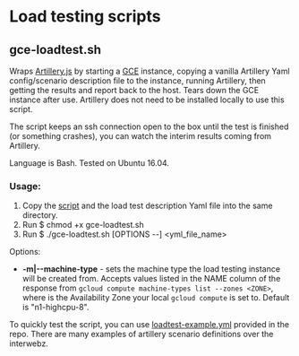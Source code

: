 # Load testing scripts

## gce-loadtest.sh
Wraps [Artillery.js](https://artillery.io/) by starting a [GCE](https://cloud.google.com/compute/ "Google Compute Engine") instance, copying a vanilla Artillery Yaml config/scenario description file to the instance, running Artillery, then getting the results and report back to the host. Tears down the GCE instance after use. Artillery does not need to be installed locally to use this script.

The script keeps an ssh connection open to the box until the test is finished (or something crashes), you can watch the interim results coming from Artillery.

Language is Bash. Tested on Ubuntu 16.04.

### Usage:
1. Copy the [script](./gce-loadtest.sh) and the load test description Yaml file into the same directory.
2. Run $ chmod +x gce-loadtest.sh
3. Run $ ./gce-loadtest.sh [OPTIONS --] <yml_file_name>

Options:
- **-m|--machine-type** - sets the machine type the load testing instance will be created from. Accepts values listed in the NAME column of the response from `gcloud compute machine-types list --zones <ZONE>`, where <ZONE> is the Availability Zone your local `gcloud compute` is set to. Default is "n1-highcpu-8".

To quickly test the script, you can use [loadtest-example.yml](./loadtest-example.yml) provided in the repo. There are many examples of artillery scenario definitions over the interwebz.
